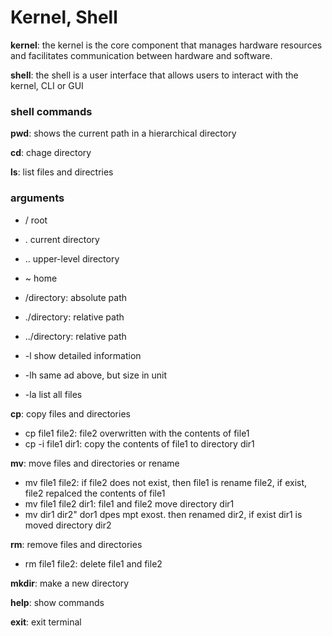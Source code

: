 # Kernel, Shell

__kernel__: the kernel is the core component that manages hardware resources and facilitates communication between hardware and software.

__shell__:  the shell is a user interface that allows users to interact with the kernel, CLI or GUI

### shell commands

__pwd__: shows the current path in a hierarchical directory

__cd__: chage directory

__ls__: list files and directries

### arguments
  * / root
  * . current directory
  * .. upper-level directory
  * ~ home
  * /directory: absolute path
  * ./directory: relative path
  * ../directory: relative path

  * -l show detailed information
  * -lh same ad above, but size in unit
  * -la list all files

__cp__: copy files and directories
 * cp file1 file2: file2 overwritten with the contents of file1
 * cp -i file1 dir1: copy the contents of file1 to directory dir1 

__mv__: move files and directories or rename
 * mv file1 file2: if file2 does not exist, then file1 is rename file2, if exist, file2 repalced the contents of file1
 * mv file1 file2 dir1: file1 and file2 move directory dir1
 * mv dir1 dir2" dor1 dpes mpt exost. then renamed dir2, if exist dir1 is moved directory dir2


__rm__: remove files and directories
 * rm file1 file2: delete file1 and file2

__mkdir__: make a new directory

__help__: show commands

__exit__: exit terminal
